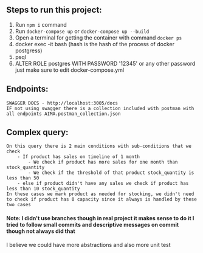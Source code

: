 ## Steps to run this project:
1. Run `npm i` command
2. Run `docker-compose up` or `docker-compose up --build`
3. Open a terminal for getting the container with command `docker ps`
4. docker exec -it <hash> bash (hash is the hash of the process of docker postgress)
5. psql
6. ALTER ROLE postgres WITH PASSWORD '12345' or any other password just make sure to edit docker-compose.yml


## Endpoints:
    SWAGGER DOCS - http://localhost:3005/docs
    IF not using swagger there is a collection included with postman with all endpoints AIMA.postman_collection.json


## Complex query:
    On this query there is 2 main conditions with sub-conditions that we check
        - If product has sales on timeline of 1 month 
            - We check if product has more sales for one month than stock_quantity
            - We check if the threshold of that product stock_quantity is less than 50
        - else if product didn't have any sales we check if product has less than 10 stock_quantity
    In these cases we mark product as needed for stocking, we didn't need to check if product has 0 capacity since it always is handled by these two cases


#### Note: I didn't use branches though in real project it makes sense to do it I tried to follow small commits and descriptive messages on commit though not always did that
I believe we could have more abstractions and also more unit test

